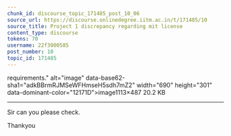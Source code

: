 ```yaml
---
chunk_id: discourse_topic_171485_post_10_06
source_url: https://discourse.onlinedegree.iitm.ac.in/t/171485/10
source_title: Project 1 discrepancy regarding mit license
content_type: discourse
tokens: 70
username: 22f3000585
post_number: 10
topic_id: 171485
---
```


 requirements." alt="image" data-base62-sha1="adkBBrmRJMSeWFHmseH5sdh7mZ2" width="690" height="301" data-dominant-color="12171D">image1113×487 20.2 KB

---

Sir can you please check.

Thankyou
